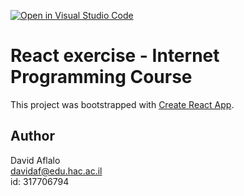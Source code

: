 [![Open in Visual Studio Code](https://classroom.github.com/assets/open-in-vscode-c66648af7eb3fe8bc4f294546bfd86ef473780cde1dea487d3c4ff354943c9ae.svg)](https://classroom.github.com/online_ide?assignment_repo_id=7588312&assignment_repo_type=AssignmentRepo)
# React exercise - Internet Programming Course
This project was bootstrapped with [Create React App](https://github.com/facebook/create-react-app).

## Author

David Aflalo <br>
davidaf@edu.hac.ac.il <br>
id: 317706794<be>
